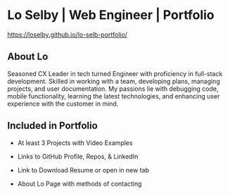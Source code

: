 # Lo Selby | Web Engineer | Portfolio

https://loselby.github.io/lo-selb-portfolio/


## About Lo
Seasoned CX Leader in tech turned Engineer with proficiency in full-stack development. Skilled in working with a team, developing plans, managing projects, and user documentation. My passions lie with debugging code, mobile functionality, learning the latest technologies, and enhancing user experience with the customer in mind.



## Included in Portfolio

* At least 3 Projects with Video Examples

* Links to GitHub Profile, Repos, & LinkedIn

* Link to Download Resume or open in new tab

* About Lo Page with methods of contacting

